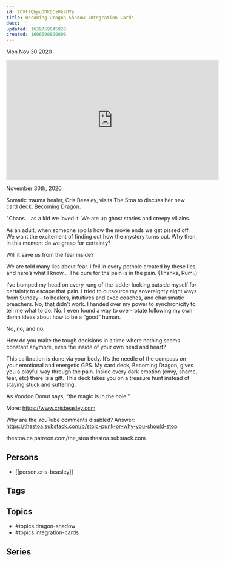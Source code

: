 ```yaml
---
id: 1OXtlQbpuODKQCz0kaHYp
title: Becoming Dragon Shadow Integration Cards
desc: ''
updated: 1639759645920
created: 1606690800000
---
```





Mon Nov 30 2020

<iframe width="560" height="315" src="https://www.youtube.com/embed/bxhzh8gthsE" title="Becoming Dragon Shadow Integration Cards w/ Cris Beasley" frameborder="0" allow="accelerometer; autoplay; clipboard-write; encrypted-media; gyroscope; picture-in-picture" allowfullscreen ></iframe>

November 30th, 2020

Somatic trauma healer, Cris Beasley, visits The Stoa to discuss her new card deck: Becoming Dragon.

"Chaos... as a kid we loved it. We ate up ghost stories and creepy villains.

As an adult, when someone spoils how the movie ends we get pissed off. We want the excitement of finding out how the mystery turns out. Why then, in this moment do we grasp for certainty?

Will it save us from the fear inside?

We are told many lies about fear. I fell in every pothole created by these lies, and here’s what I know... The cure for the pain is in the pain. (Thanks, Rumi.)

I’ve bumped my head on every rung of the ladder looking outside myself for certainty to escape that pain. I tried to outsource my sovereignty eight ways from Sunday – to healers, intuitives and exec coaches, and charismatic preachers. No, that didn’t work. I handed over my power to synchronicity to tell me what to do. No. I even found a way to over-rotate following my own damn ideas about how to be a “good” human.

No, no, and no.

How do you make the tough decisions in a time where nothing seems constant anymore, even the inside of your own head and heart?

This calibration is done via your body. It’s the needle of the compass on your emotional and energetic GPS. My card deck, Becoming Dragon, gives you a playful way through the pain. Inside every dark emotion (envy, shame, fear, etc) there is a gift. This deck takes you on a treasure hunt instead of staying stuck and suffering.

As Voodoo Donut says, “the magic is in the hole.”

More: https://www.crisbeasley.com

Why are the YouTube comments disabled? Answer: https://thestoa.substack.com/p/stoic-punk-or-why-you-should-stop

thestoa.ca
patreon.com/the_stoa
thestoa.substack.com

## Persons

- [[person.cris-beasley]]

## Tags



## Topics

- #topics.dragon-shadow
- #topics.integration-cards

## Series



